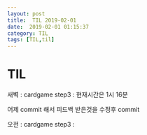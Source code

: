 ```yaml
---
layout: post
title:  TIL 2019-02-01
date:  2019-02-01 01:15:37
category: TIL
tags: [TIL,til]
---
```


# TIL

새벽 :  cardgame step3 : 현재시간은 1시 16분

어제 commit 해서 피드백 받은것을 수정후 commit 



오전 :  cardgame step3 : 